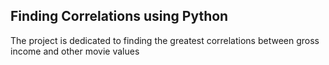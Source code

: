 ## Finding Correlations using Python

The project is dedicated to finding the greatest correlations between gross income and other movie values
